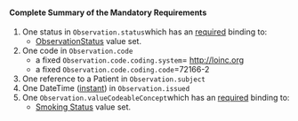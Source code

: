 #### Complete Summary of the Mandatory Requirements

1.  One status in `Observation.status`which has an [required](http://build.fhir.org/terminologies.html#required) binding to:
    -   [ObservationStatus] value set.
1.  One code in `Observation.code`
    -   a fixed `Observation.code.coding.system`= http://loinc.org
    -   a fixed `Observation.code.coding.code`=72166-2
1.  One reference to a Patient in `Observation.subject`
1.  One DateTime ([instant]) in `Observation.issued`
1.  One `Observation.valueCodeableConcept`which has an [required](http://build.fhir.org/terminologies.html#required) binding to:
    -   [Smoking Status] value set.





  [ObservationStatus]: http://build.fhir.org/ValueSet-observation-status.html
  [instant]: http://hl7.org/fhir/datatypes.html#instant
  [Smoking Status]: ValueSet-us-core-observation-ccdasmokingstatus.html

